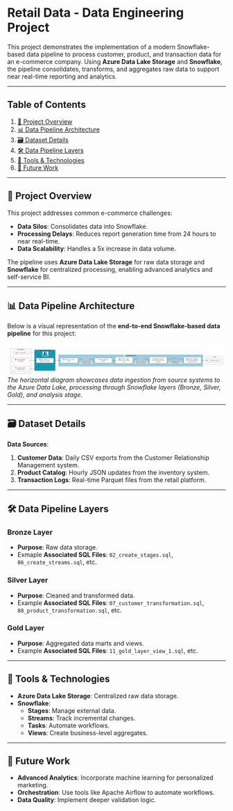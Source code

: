 # Retail Data - Data Engineering Project

This project demonstrates the implementation of a modern Snowflake-based data pipeline to process customer, product, and transaction data for an e-commerce company. 
Using **Azure Data Lake Storage** and **Snowflake**, the pipeline consolidates, transforms, and aggregates raw data to support near real-time reporting and analytics.

---

## Table of Contents
1. [📂 Project Overview](#-project-overview)  
2. [📊 Data Pipeline Architecture](#-data-pipeline-architecture)  
3. [🗃️ Dataset Details](#-dataset-details)  
4. [🛠️ Data Pipeline Layers](#-data-pipeline-layers)  
5. [🧰 Tools & Technologies](#-tools--technologies)  
6. [🔮 Future Work](#-future-work)  

---

## 📂 Project Overview

This project addresses common e-commerce challenges:
- **Data Silos**: Consolidates data into Snowflake.
- **Processing Delays**: Reduces report generation time from 24 hours to near real-time.
- **Data Scalability**: Handles a 5x increase in data volume.

The pipeline uses **Azure Data Lake Storage** for raw data storage and **Snowflake** for centralized processing, enabling advanced analytics and self-service BI.

---

## 📊 Data Pipeline Architecture

Below is a visual representation of the **end-to-end Snowflake-based data pipeline** for this project:

![Retail Data Pipeline](architecture_diagram.png)  
*The horizontal diagram showcases data ingestion from source systems to the Azure Data Lake, processing through Snowflake layers (Bronze, Silver, Gold), and analysis stage.*

---

## 🗃️ Dataset Details

**Data Sources**:
1. **Customer Data**: Daily CSV exports from the Customer Relationship Management system.
2. **Product Catalog**: Hourly JSON updates from the inventory system.
3. **Transaction Logs**: Real-time Parquet files from the retail platform.

---

## 🛠️ Data Pipeline Layers

### **Bronze Layer**
- **Purpose**: Raw data storage.
- Exmaple **Associated SQL Files**: `02_create_stages.sql`, `06_create_streams.sql`, etc.

### **Silver Layer**
- **Purpose**: Cleaned and transformed data.
- Example **Associated SQL Files**: `07_customer_transformation.sql`, `08_product_transformation.sql`, etc.

### **Gold Layer**
- **Purpose**: Aggregated data marts and views.
- Example **Associated SQL Files**: `11_gold_layer_view_1.sql`, etc.

---

## 🧰 Tools & Technologies

- **Azure Data Lake Storage**: Centralized raw data storage.
- **Snowflake**:
  - **Stages**: Manage external data.
  - **Streams**: Track incremental changes.
  - **Tasks**: Automate workflows.
  - **Views**: Create business-level aggregates.

---

## 🔮 Future Work

- **Advanced Analytics**: Incorporate machine learning for personalized marketing.
- **Orchestration**: Use tools like Apache Airflow to automate workflows.
- **Data Quality**: Implement deeper validation logic.
